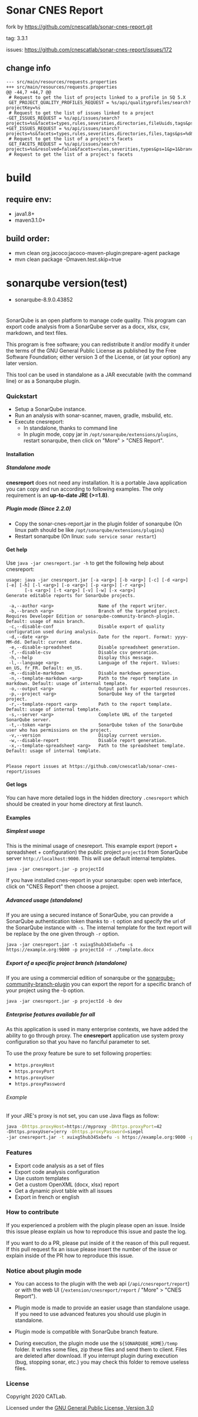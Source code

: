 # Sonar CNES Report


fork by https://github.com/cnescatlab/sonar-cnes-report.git 

tag: 3.3.1

issues: https://github.com/cnescatlab/sonar-cnes-report/issues/172

## change info
```
--- src/main/resources/requests.properties
+++ src/main/resources/requests.properties
@@ -44,7 +44,7 @@
 # Request to get the list of projects linked to a profile in SQ 5.X
 GET_PROJECT_QUALITY_PROFILES_REQUEST = %s/api/qualityprofiles/search?projectKey=%s
 # Request to get the list of issues linked to a project
-GET_ISSUES_REQUEST = %s/api/issues/search?projects=%s&facets=types,rules,severities,directories,fileUuids,tags&ps=%d&p=%d&additionalFields=rules,comments&resolved=%s&branch=%s
+GET_ISSUES_REQUEST = %s/api/issues/search?projects=%s&facets=types,rules,severities,directories,files,tags&ps=%d&p=%d&additionalFields=rules,comments&resolved=%s&branch=%s
 # Request to get the list of a project's facets
 GET_FACETS_REQUEST = %s/api/issues/search?projects=%s&resolved=false&facets=rules,severities,types&ps=1&p=1&branch=%s
 # Request to get the list of a project's facets

```
# build
## require env: 
  - java1.8+ 
  - maven3.1.0+
## build order: 
  - mvn clean org.jacoco:jacoco-maven-plugin:prepare-agent package
  - mvn clean package -Dmaven.test.skip=true

# sonarqube version(test)
  - sonarqube-8.9.0.43852

# 


SonarQube is an open platform to manage code quality. This program can export code analysis from a SonarQube server as a docx, xlsx, csv, markdown,  and text files.

This program is free software; you can redistribute it and/or modify it under the terms of the GNU General Public License as published by the Free Software Foundation; either version 3 of the License, or (at your option) any later version.

This tool can be used in standalone as a JAR executable (with the command line) or as a Sonarqube plugin.

### Quickstart
- Setup a SonarQube instance.
- Run an analysis with sonar-scanner, maven, gradle, msbuild, etc.
- Execute cnesreport:
   - In standalone, thanks to command line
   - In plugin mode, copy jar in `/opt/sonarqube/extensions/plugins`, restart sonarqube, then click on "More" > "CNES Report".

#### Installation
##### Standalone mode
**cnesreport** does not need any installation. It is a portable Java application you can copy and run according to following examples. The only requirement is an **up-to-date JRE (>=1.8)**.

##### Plugin mode (Since 2.2.0)
- Copy the sonar-cnes-report.jar in the plugin folder of sonarqube (On linux path should be like `/opt/sonarqube/extensions/plugins`)
- Restart sonarqube (On linux: `sudo service sonar restart`)

#### Get help
Use `java -jar cnesreport.jar -h` to get the following help about cnesreport:
````
usage: java -jar cnesreport.jar [-a <arg>] [-b <arg>] [-c] [-d <arg>] [-e] [-h] [-l <arg>] [-o <arg>] [-p <arg>] [-r <arg>]
       [-s <arg>] [-t <arg>] [-v] [-w] [-x <arg>]
Generate editable reports for SonarQube projects.

 -a,--author <arg>                 Name of the report writer.
 -b,--branch <arg>                 Branch of the targeted project. Requires Developer Edition or sonarqube-community-branch-plugin. Default: usage of main branch.
 -c,--disable-conf                 Disable export of quality configuration used during analysis.
 -d,--date <arg>                   Date for the report. Format: yyyy-MM-dd. Default: current date.
 -e,--disable-spreadsheet          Disable spreadsheet generation.
 -f,--disable-csv                  Disable csv generation.
 -h,--help                         Display this message.
 -l,--language <arg>               Language of the report. Values: en_US, fr_FR. Default: en_US.
 -m,--disable-markdown             Disable markdown generation.
 -n,--template-markdown <arg>      Path to the report template in markdown. Default: usage of internal template.
 -o,--output <arg>                 Output path for exported resources.
 -p,--project <arg>                SonarQube key of the targeted project.
 -r,--template-report <arg>        Path to the report template. Default: usage of internal template.
 -s,--server <arg>                 Complete URL of the targeted SonarQube server.
 -t,--token <arg>                  SonarQube token of the SonarQube user who has permissions on the project.
 -v,--version                      Display current version.
 -w,--disable-report               Disable report generation.
 -x,--template-spreadsheet <arg>   Path to the spreadsheet template. Default: usage of internal template.


Please report issues at https://github.com/cnescatlab/sonar-cnes-report/issues
````

#### Get logs
You can have more detailed logs in the hidden directory `.cnesreport` which should be created in your home directory at first launch.

#### Examples

##### Simplest usage
This is the minimal usage of cnesreport. This example export (report + spreadsheet + configuration) the public project `projectId` from SonarQube server `http://localhost:9000`. This will use default internal templates.
````
java -jar cnesreport.jar -p projectId
````

If you have installed cnes-report in your sonarqube: open web interface, click on "CNES Report" then choose a project.

##### Advanced usage (standalone)
If you are using a secured instance of SonarQube, you can provide a SonarQube authentication token thanks to `-t` option and specify the url of the SonarQube instance with `-s`. The internal template for the text report will be replace by the one given through `-r` option.
````
java -jar cnesreport.jar -t xuixg5hub345xbefu -s https://example.org:9000 -p projectId -r ./template.docx
````

##### Export of a specific project branch (standalone)
If you are using a commercial edition of sonarqube or the [sonarqube-community-branch-plugin](https://github.com/mc1arke/sonarqube-community-branch-plugin) you can export the report for a specific branch of your project using the -b option. 
````
java -jar cnesreport.jar -p projectId -b dev
````

##### Enterprise features available for all
As this application is used in many enterprise contexts, we have added the ability to go through proxy. The **cnesreport** application use system proxy configuration so that you have no fanciful parameter to set.

To use the proxy feature be sure to set following properties:
- `https.proxyHost`
- `https.proxyPort`
- `https.proxyUser`
- `https.proxyPassword`

###### Example
If your JRE's proxy is not set, you can use Java flags as follow:
```bash
java -Dhttps.proxyHost=https://myproxy -Dhttps.proxyPort=42
-Dhttps.proxyUser=jerry -Dhttps.proxyPassword=siegel
-jar cnesreport.jar -t xuixg5hub345xbefu -s https://example.org:9000 -p projectId

```

### Features
- Export code analysis as a set of files
- Export code analysis configuration
- Use custom templates
- Get a custom OpenXML (docx, xlsx) report
- Get a dynamic pivot table with all issues
- Export in french or english


### How to contribute
If you experienced a problem with the plugin please open an issue. Inside this issue please explain us how to reproduce this issue and paste the log.

If you want to do a PR, please put inside of it the reason of this pull request. If this pull request fix an issue please insert the number of the issue or explain inside of the PR how to reproduce this issue.

### Notice about plugin mode
- You can access to the plugin with the web api (`/api/cnesreport/report`) or
with the web UI (`/extension/cnesreport/report` / "More" > "CNES Report").

- Plugin mode is made to provide an easier usage than standalone usage. If you need to 
use advanced features you should use plugin in standalone.

- Plugin mode is compatible with SonarQube branch feature.

- During execution, the plugin mode use the `${SONARQUBE_HOME}/temp` folder. It writes some files,
zip these files and send them to client. Files are deleted after download. If you interrupt plugin
during execution (bug, stopping sonar, etc.) you may check this folder to remove useless files.

### License
Copyright 2020 CATLab.

Licensed under the [GNU General Public License, Version 3.0](https://www.gnu.org/licenses/gpl.txt)
